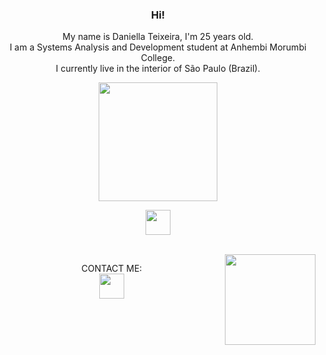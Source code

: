 ###       <p align="center">Hi!

<div>
  <p align="center">
   My name is Daniella Teixeira, I'm 25 years old. <br  />
    I am a Systems Analysis and Development student at Anhembi Morumbi College. <br  />
    I currently live in the interior of São Paulo (Brazil). </p>
</div>

<div> 
  <p align="center">
    <a href="https://github.com/daniellasiqueira">
  <img height="190em" src="https://github-readme-stats.vercel.app/api?username=daniellasiqueira&show_icons=true&theme=omni&include_all_commits=true&count_private=true"/>
</div>

<p align="center">
  <a href="https://skillicons.dev">
    <img height="40em" src="https://skillicons.dev/icons?i=git,py,html,ps,vscode,css,java,js,visualstudio,mysql" />
  </a>
</p>
 
  <div style="display: inline_block"><br>
    <img align="right" 
     < img height="145em" src="https://cdn.discordapp.com/attachments/707069740295782410/1062474289900687441/Design_sem_nome.gif">
  </div>

  <div>
      <p align="center"> 
          CONTACT ME: <br  />
                <a href="https://skillicons.dev">
    <img height="40em" src="https://skillicons.dev/icons?i=discord,gmail,instagram,linkedin,twitter" />
  </a>
      
    
  </div>
  
  ##
